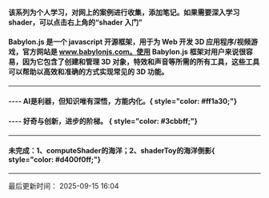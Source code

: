 #### 该系列为个人学习，对网上的案例进行收集，添加笔记。如果需要深入学习 shader，可以点击右上角的“shader 入门”

#### Babylon.js 是一个 javascript 开源框架，用于为 Web 开发 3D 应用程序/视频游戏，官方网站是 www.babylonjs.com。使用 Babylon.js 框架对用户来说很容易，因为它包含了创建和管理 3D 对象，特效和声音等所需的所有工具，这些工具可以帮助以高效和准确的方式实现常见的 3D 功能。
***

#### ---- AI是利器，但知识唯有深悟，方能内化。{ style="color: #ff1a30;"}
#### ---- 好奇与创新，进步的阶梯。 { style="color: #3cbbff;"}
***

#### 未完成：1、computeShader的海洋；2、shaderToy的海洋倒影{ style="color: #d400f0ff;"}
***
最后更新时间： 2025-09-15 16:04